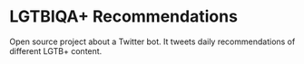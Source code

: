 # LGTBIQA+ Recommendations
Open source project about a Twitter bot.
It tweets daily recommendations of different LGTB+ content.
